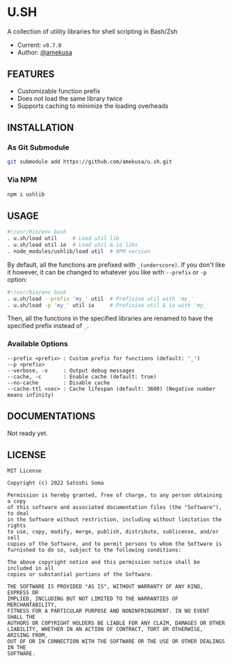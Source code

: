 # U.SH
A collection of utility libraries for shell scripting in Bash/Zsh

- Current: `v0.7.0`
- Author: [@amekusa](https://github.com/amekusa)


## FEATURES
- Customizable function prefix
- Does not load the same library twice
- Supports caching to minimize the loading overheads


## INSTALLATION


### As Git Submodule
```sh
git submodule add https://github.com/amekusa/u.sh.git
```


### Via NPM
```sh
npm i ushlib
```


## USAGE
```sh
#!/usr/bin/env bash
. u.sh/load util     # Load util lib
. u.sh/load util io  # Load util & io libs
. node_modules/ushlib/load util  # NPM version
```

By default, all the functions are prefixed with `_(underscore)`.
If you don't like it however, it can be changed to whatever you like with `--prefix` or `-p` option:

```sh
#!/usr/bin/env bash
. u.sh/load --prefix 'my_' util  # Prefixise util with 'my_'
. u.sh/load -p 'my_' util io     # Prefixise util & io with 'my_'
```

Then, all the functions in the specified libraries are renamed to have the specified prefix instead of `_`.


### Available Options
```
--prefix <prefix> : Custom prefix for functions (default: '_')
--p <prefix>
--verbose, -v     : Output debug messages
--cache, -c       : Enable cache (default: true)
--no-cache        : Disable cache
--cache-ttl <sec> : Cache lifespan (default: 3600) (Negative number means infinity)
```


## DOCUMENTATIONS
Not ready yet.


## LICENSE

	MIT License

	Copyright (c) 2022 Satoshi Soma

	Permission is hereby granted, free of charge, to any person obtaining a copy
	of this software and associated documentation files (the "Software"), to deal
	in the Software without restriction, including without limitation the rights
	to use, copy, modify, merge, publish, distribute, sublicense, and/or sell
	copies of the Software, and to permit persons to whom the Software is
	furnished to do so, subject to the following conditions:

	The above copyright notice and this permission notice shall be included in all
	copies or substantial portions of the Software.

	THE SOFTWARE IS PROVIDED "AS IS", WITHOUT WARRANTY OF ANY KIND, EXPRESS OR
	IMPLIED, INCLUDING BUT NOT LIMITED TO THE WARRANTIES OF MERCHANTABILITY,
	FITNESS FOR A PARTICULAR PURPOSE AND NONINFRINGEMENT. IN NO EVENT SHALL THE
	AUTHORS OR COPYRIGHT HOLDERS BE LIABLE FOR ANY CLAIM, DAMAGES OR OTHER
	LIABILITY, WHETHER IN AN ACTION OF CONTRACT, TORT OR OTHERWISE, ARISING FROM,
	OUT OF OR IN CONNECTION WITH THE SOFTWARE OR THE USE OR OTHER DEALINGS IN THE
	SOFTWARE.
